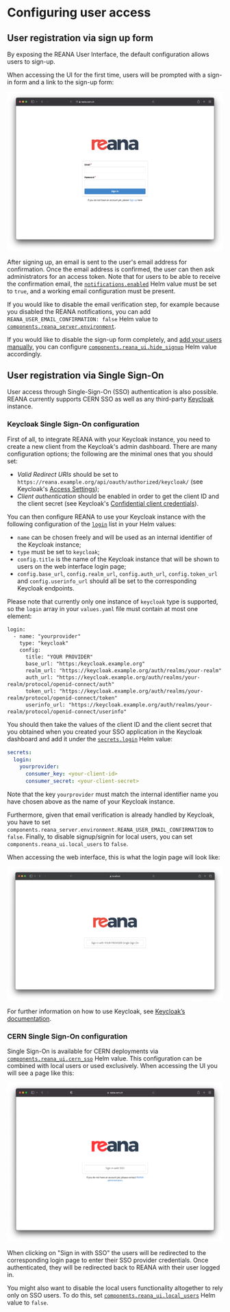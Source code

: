 # Configuring user access

## User registration via sign up form

By exposing the REANA User Interface, the default configuration allows
users to sign-up.

When accessing the UI for the first time, users will be prompted with a
sign-in form and a link to the sign-up form:

![ui-sign-in](../../../images/ui-sign-in.png)

After signing up, an email is sent to the user's email address for
confirmation. Once the email address is confirmed, the user can then ask
administrators for an access token. Note that for users to be able to
receive the confirmation email, the [`notifications.enabled`](https://github.com/reanahub/reana/tree/master/helm/reana)
Helm value must be set to `true`, and a working email configuration must be present.

If you would like to disable the email verification step, for example because you
disabled the REANA notifications, you can add
`REANA_USER_EMAIL_CONFIRMATION: false` Helm value to [`components.reana_server.environment`](https://github.com/reanahub/reana/tree/master/helm/reana).

If you would like to disable the sign-up form completely, and [add your
users manually](../../management/managing-users), you can configure
[`components.reana_ui.hide_signup`](https://github.com/reanahub/reana/tree/master/helm/reana)
Helm value accordingly.

## User registration via Single Sign-On

User access through Single-Sign-On (SSO) authentication is also possible. REANA currently supports CERN SSO as well as any third-party [Keycloak](https://www.keycloak.org/) instance.

### Keycloak Single Sign-On configuration

First of all, to integrate REANA with your Keycloak instance, you need to create a new client from the Keycloak's admin dashboard.
There are many configuration options; the following are the minimal ones that you should set:

- _Valid Redirect URIs_ should be set to `https://reana.example.org/api/oauth/authorized/keycloak/` (see Keycloak's [Access Settings](https://www.keycloak.org/docs/latest/server_admin/#access-settings));
- _Client authentication_ should be enabled in order to get the client ID and the client secret (see Keycloak's [Confidential client credentials](https://www.keycloak.org/docs/latest/server_admin/#_client-credentials)).

You can then configure REANA to use your Keycloak instance with the following configuration of the [`login`](https://github.com/reanahub/reana/tree/master/helm/reana) list in your Helm values:

- `name` can be chosen freely and will be used as an internal identifier of the Keycloak instance;
- `type` must be set to `keycloak`;
- `config.title` is the name of the Keycloak instance that will be shown to users on the web interface login page;
- `config.base_url`, `config.realm_url`, `config.auth_url`, `config.token_url` and `config.userinfo_url` should all be set to the corresponding Keycloak endpoints.

Please note that currently only one instance of `keycloak` type is supported, so the `login` array in your `values.yaml` file must contain at most one element:

```{ .yaml .copy-to-clipboard }
login:
  - name: "yourprovider"
    type: "keycloak"
    config:
      title: "YOUR PROVIDER"
      base_url: "https:/keycloak.example.org"
      realm_url: "https://keycloak.example.org/auth/realms/your-realm"
      auth_url: "https://keycloak.example.org/auth/realms/your-realm/protocol/openid-connect/auth"
      token_url: "https://keycloak.example.org/auth/realms/your-realm/protocol/openid-connect/token"
      userinfo_url: "https://keycloak.example.org/auth/realms/your-realm/protocol/openid-connect/userinfo"
```

You should then take the values of the client ID and the client secret that you obtained when you created your SSO application in the Keycloak dashboard and add it under the [`secrets.login`](https://github.com/reanahub/reana/tree/master/helm/reana) Helm value:

```yaml
secrets:
  login:
    yourprovider:
      consumer_key: <your-client-id>
      consumer_secret: <your-client-secret>
```

Note that the key `yourprovider` must match the internal identifier name you have chosen above as the name of your Keycloak instance.

Furthermore, given that email verification is already handled by Keycloak, you have to set `components.reana_server.environment.REANA_USER_EMAIL_CONFIRMATION` to `false`.
Finally, to disable signup/signin for local users, you can set `components.reana_ui.local_users` to `false`.

When accessing the web interface, this is what the login page will look like:

![ui-sso-keycloak](../../../images/ui-sso-keycloak.png)

For further information on how to use Keycloak, see [Keycloak’s documentation](https://www.keycloak.org/docs/latest/server_admin/#_oidc_clients).

### CERN Single Sign-On configuration

Single Sign-On is available for CERN deployments via [`components.reana_ui.cern_sso`](https://github.com/reanahub/reana/tree/master/helm/reana)
Helm value. This configuration can be combined with local users or used
exclusively. When accessing the UI you will see a page like this:

![ui-sso](../../../images/ui-sso.png)

When clicking on "Sign in with SSO" the users will be redirected to the
corresponding login page to enter their SSO provider credentials. Once
authenticated, they will be redirected back to REANA with their user
logged in.

You might also want to disable the local users functionality altogether
to rely only on SSO users. To do this, set [`components.reana_ui.local_users`](https://github.com/reanahub/reana/tree/master/helm/reana)
Helm value to `false`.
